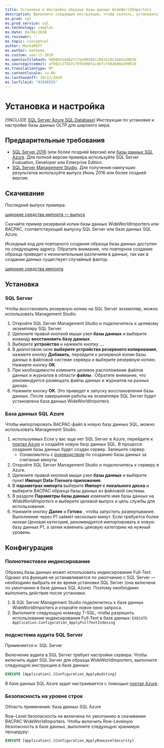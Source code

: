 ```yaml
---
title: Установка и Настройка образца базы данных WideWorldImporters
description: Выполните следующие инструкции, чтобы скачать, установить и настроить образец базы данных WideWorldImporters с SQL Server Management Studio.
ms.prod: sql
ms.prod_service: sql
ms.technology: samples
ms.date: 04/04/2018
ms.reviewer: ''
ms.topic: conceptual
author: MashaMSFT
ms.author: mathoma
ms.custom: seo-lt-2019
ms.openlocfilehash: 9868b414d627c7ea98504120432c0c3a662d463b
ms.sourcegitcommit: afb02c275b7c79fbd90fac4bfcfd92b00a399019
ms.translationtype: MT
ms.contentlocale: ru-RU
ms.lasthandoff: 10/12/2020
ms.locfileid: "91956555"
---
```

# <a name="installation-and-configuration"></a>Установка и настройка
[!INCLUDE [SQL Server Azure SQL Database](../includes/applies-to-version/sql-asdb.md)]
Инструкции по установке и настройке базы данных OLTP для широкого мира.

## <a name="prerequisites"></a>Предварительные требования

- [SQL Server 2016](https://www.microsoft.com/evalcenter/evaluate-sql-server-2016) (или более поздней версии) или [базы данных SQL Azure](https://azure.microsoft.com/services/sql-database/). Для полной версии примера используйте SQL Server Evaluation, Developer или Enterprise Edition.
- [SQL Server Management Studio](../ssms/download-sql-server-management-studio-ssms.md). Для получения наилучших результатов используйте выпуск Июнь 2016 или более поздней версии.

## <a name="download"></a>Скачивание

Последний выпуск примера:

[широкие средства импорта — выпуск](https://go.microsoft.com/fwlink/?LinkID=800630)

Скачайте пример резервной копии базы данных WideWorldImporters или BACPAC, соответствующий выпуску SQL Server или базе данных SQL Azure.

Исходный код для повторного создания образца базы данных доступен по следующему адресу. Обратите внимание, что повторное создание образца приведет к незначительным различиям в данных, так как в создании данных существует случайный фактор.

[широкие средства импорта](https://github.com/Microsoft/sql-server-samples/tree/master/samples/databases/wide-world-importers/sample-scripts)

## <a name="install"></a>Установка


### <a name="sql-server"></a>SQL Server

Чтобы восстановить резервную копию на SQL Server экземпляр, можно использовать Management Studio.

1. Откройте SQL Server Management Studio и подключитесь к целевому экземпляру SQL Server.
2. Щелкните правой кнопкой мыши узел **базы данных** и выберите команду **восстановить базу данных**.
3. Выберите **устройство** и нажмите кнопку **...**
4. В диалоговом окне **выберите устройства резервного копирования**, нажмите кнопку **Добавить**, перейдите к резервной копии базы данных в файловой системе сервера и выберите резервную копию. Нажмите кнопку **OK**.
5. При необходимости измените целевое расположение файлов данных и журналов в области **файлы** . Обратите внимание, что рекомендуется размещать файлы данных и журналов на разных дисках.
6. Нажмите кнопку **OK**. Это приведет к запуску восстановления базы данных. После завершения работы на экземпляре SQL Server будет установлена база данных WideWorldImporters.

### <a name="azure-sql-database"></a>База данных SQL Azure

Чтобы импортировать BACPAC-файл в новую базу данных SQL, можно использовать Management Studio.

1. используемых Если у вас еще нет SQL Server в Azure, перейдите к [портал Azure](https://portal.azure.com/) и создайте новую базу данных SQL. В процессе создания базы данных будет создан сервер. Запишите сервер.
   - Ознакомьтесь с [руководством](/azure/azure-sql/database/single-database-create-quickstart) по созданию базы данных за считаные минуты
2. Откройте SQL Server Management Studio и подключитесь к серверу в Azure.
3. Щелкните правой кнопкой мыши узел **базы данных** и выберите пункт **Импорт Data-Tierного приложения**.
4. В **параметрах импорта** выберите **Импорт с локального диска** и выберите BACPAC образца базы данных из файловой системы.
5. В разделе **Параметры базы данных** измените имя базы данных на *WideWorldImporters* и выберите целевой выпуск и цель службы для использования.
6. Нажмите кнопку **Далее** и **Готово** , чтобы запустить развертывание. Выполнение через P1 займет несколько минут. Если требуется более низкая Ценовая категория, рекомендуется импортировать в новую базу данных P1, а затем изменить ценовую категорию на нужный уровень.

## <a name="configuration"></a>Конфигурация

### <a name="full-text-indexing"></a>Полнотекстовое индексирование

Образец базы данных может использовать индексирование Full-Text. Однако эта функция не устанавливается по умолчанию с SQL Server — необходимо выбрать ее во время установки SQL Server (она включена по умолчанию в базе данных SQL Azure). Поэтому необходимо выполнить действие после установки.

1. В SQL Server Management Studio подключитесь к базе данных WideWorldImporters и откройте новое окно запроса.
2. Выполните следующую команду T-SQL, чтобы разрешить использование индексирования Full-Text в базе данных:  `EXECUTE Application.Configuration_ApplyFullTextIndexing`


### <a name="sql-server-audit"></a>подсистема аудита SQL Server

Применяется к: SQL Server

Включение аудита в SQL Server требует настройки сервера. Чтобы включить аудит SQL Server для образца WideWorldImporters, выполните следующую инструкцию в базе данных:

```sql
EXECUTE [Application].[Configuration_ApplyAuditing]
```

В базе данных SQL Azure аудит настраивается с помощью [портал Azure](https://portal.azure.com/).

### <a name="row-level-security"></a>Безопасность на уровне строк

Область применения: база данных SQL Azure

Row-Level безопасность не включена по умолчанию в скачивании BACPAC WideWorldImporters. Чтобы включить Row-Levelную безопасность в базе данных, выполните следующую хранимую процедуру:

```sql
EXECUTE [Application].[Configuration_ApplyRowLevelSecurity]
```